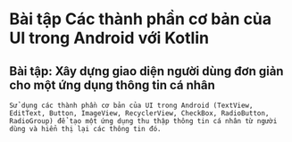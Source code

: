 # Bài tập Các thành phần cơ bản của UI trong Android với Kotlin

## Bài tập: Xây dựng giao diện người dùng đơn giản cho một ứng dụng thông tin cá nhân

`Sử dụng các thành phần cơ bản của UI trong Android (TextView, EditText, Button, ImageView, RecyclerView, CheckBox, RadioButton, RadioGroup) để tạo một ứng dụng thu thập thông tin cá nhân từ người dùng và hiển thị lại các thông tin đó.`
